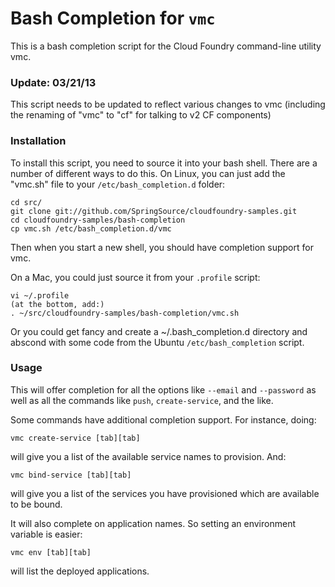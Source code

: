 # Bash Completion for `vmc`

This is a bash completion script for the Cloud Foundry command-line utility vmc.

### Update: 03/21/13
This script needs to be updated to reflect various changes to vmc (including the renaming of "vmc" to "cf" for talking to v2 CF components)

### Installation

To install this script, you need to source it into your bash shell. There are a 
number of different ways to do this. On Linux, you can just add the "vmc.sh" file 
to your `/etc/bash_completion.d` folder:

    cd src/
    git clone git://github.com/SpringSource/cloudfoundry-samples.git
    cd cloudfoundry-samples/bash-completion
    cp vmc.sh /etc/bash_completion.d/vmc

Then when you start a new shell, you should have completion support for vmc.

On a Mac, you could just source it from your `.profile` script:

    vi ~/.profile
    (at the bottom, add:)
    . ~/src/cloudfoundry-samples/bash-completion/vmc.sh

Or you could get fancy and create a ~/.bash_completion.d directory and abscond with 
some code from the Ubuntu `/etc/bash_completion` script.

### Usage

This will offer completion for all the options like `--email` and `--password` as 
well as all the commands like `push`, `create-service`, and the like.

Some commands have additional completion support. For instance, doing:

    vmc create-service [tab][tab]

will give you a list of the available service names to provision. And:

    vmc bind-service [tab][tab]

will give you a list of the services you have provisioned which are available to be 
bound.

It will also complete on application names. So setting an environment variable is easier:

    vmc env [tab][tab]

will list the deployed applications.
